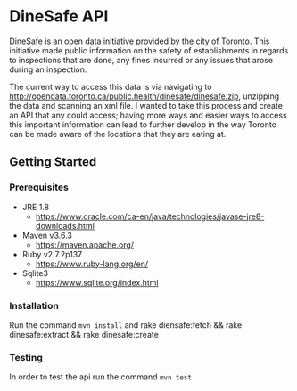 # DineSafe API

DineSafe is an open data initiative provided by the city of Toronto.  This initiative made public information on the safety of establishments in regards to inspections that are done, any fines incurred or any issues that arose during an inspection.



The current way to access this data is via navigating to http://opendata.toronto.ca/public.health/dinesafe/dinesafe.zip, unzipping the data and scanning an xml file.  I wanted to take this process and create an API that any could access; having more ways and easier ways to access this important information can lead to further develop in the way Toronto can be made aware of the locations that they are eating at.




## Getting Started



### Prerequisites

- JRE 1.8
  - https://www.oracle.com/ca-en/java/technologies/javase-jre8-downloads.html
- Maven v3.6.3
  - https://maven.apache.org/
- Ruby v2.7.2p137
  - https://www.ruby-lang.org/en/
- Sqlite3
  - https://www.sqlite.org/index.html

### Installation
Run the command `mvn install` and rake diensafe:fetch && rake dinesafe:extract && rake dinesafe:create


### Testing

In order to test the api run the command `mvn test` 